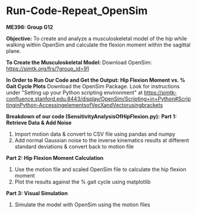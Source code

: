 # Run-Code-Repeat_OpenSim
**ME396: Group G12**

**Objective:** To create and analyze a musculoskeletal model of the hip while walking within OpenSim and calculate the flexion moment within the sagittal plane.

**To Create the Musculoskeletal Model:**
Download OpenSim: https://simtk.org/frs/?group_id=91

**In Order to Run Our Code and Get the Output: Hip Flexion Moment vs. % Gait Cycle Plots**
Download the OpenSim Package. Look for instructions under "Setting up your Python scripting environment" at https://simtk-confluence.stanford.edu:8443/display/OpenSim/Scripting+in+Python#ScriptinginPython-AccessingelementsofVecXandVectorusingbrackets

**Breakdown of our code (SensitivityAnalysisOfHipFlexion.py):**
**Part 1: Retrieve Data & Add Noise**
1. Import motion data & convert to CSV file using pandas and numpy
2. Add normal Gaussian noise to the inverse kinematics results at different standard deviations & convert back to motion file
   
**Part 2: Hip Flexion Moment Calculation**
1. Use the motion file and scaled OpenSim file to calculate the hip flexion moment
2. Plot the results against the % gait cycle using matplotlib
   
**Part 3: Visual Simulation**
1. Simulate the model with OpenSim using the motion files
